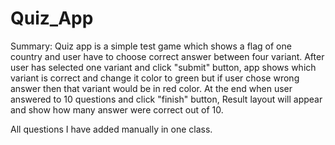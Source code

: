 # Quiz_App
Summary:
Quiz app is a simple test game which shows a flag of one country and user have to choose correct answer between four variant. 
After user has selected one variant and click "submit" button, app shows which variant is correct and change it color to green but if user chose wrong answer
then that variant would be in red color. At the end when user answered to 10 questions and click "finish" button, Result layout will appear and show how many answer were correct out of 10.

All questions I have added manually in one class.
